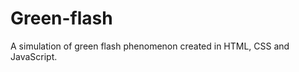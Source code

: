 Green-flash
===========

A simulation of green flash phenomenon created in HTML, CSS and JavaScript.

